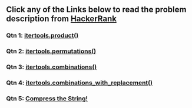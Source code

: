 ## Click any of the Links below to read the problem description from [HackerRank](https://www.hackerrank.com/)

### Qtn 1: [itertools.product()](https://www.hackerrank.com/challenges/itertools-product/problem?isFullScreen=true)

### Qtn 2: [itertools.permutations()](https://www.hackerrank.com/challenges/itertools-permutations/problem?isFullScreen=true)

### Qtn 3: [itertools.combinations()](https://www.hackerrank.com/challenges/itertools-combinations/problem?isFullScreen=true)

### Qtn 4: [itertools.combinations_with_replacement()](https://www.hackerrank.com/challenges/itertools-combinations-with-replacement/problem?isFullScreen=true)

### Qtn 5: [Compress the String!](https://www.hackerrank.com/challenges/compress-the-string/problem?isFullScreen=true)
